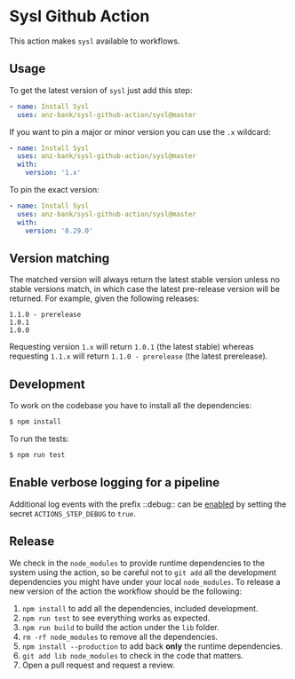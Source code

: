 # Sysl Github Action

This action makes `sysl` available to workflows.

## Usage

To get the latest version of `sysl` just add this step:

```yaml
- name: Install Sysl
  uses: anz-bank/sysl-github-action/sysl@master
```

If you want to pin a major or minor version you can use the `.x` wildcard:

```yaml
- name: Install Sysl
  uses: anz-bank/sysl-github-action/sysl@master
  with:
    version: '1.x'
```

To pin the exact version:

```yaml
- name: Install Sysl
  uses: anz-bank/sysl-github-action/sysl@master
  with:
    version: '0.29.0'
```

## Version matching

The matched version will always return the latest stable version unless no stable versions match, in which case the latest pre-release version will be returned.
For example, given the following releases:
```text
1.1.0 - prerelease
1.0.1
1.0.0
``` 

Requesting version `1.x` will return `1.0.1` (the latest stable) whereas requesting `1.1.x` will return `1.1.0 - prerelease` (the latest prerelease).

## Development

To work on the codebase you have to install all the dependencies:

```sh
$ npm install
```

To run the tests:

```sh
$ npm run test
```

## Enable verbose logging for a pipeline

Additional log events with the prefix ::debug:: can be [enabled](https://github.com/actions/toolkit/blob/master/docs/action-debugging.md#step-debug-logs) by setting the secret `ACTIONS_STEP_DEBUG` to `true`.

## Release

We check in the `node_modules` to provide runtime dependencies to the system
using the action, so be careful not to `git add` all the development dependencies
you might have under your local `node_modules`. To release a new version of the
action the workflow should be the following:

1. `npm install` to add all the dependencies, included development.
1. `npm run test` to see everything works as expected.
1. `npm run build` to build the action under the `lib` folder.
1. `rm -rf node_modules` to remove all the dependencies.
1. `npm install --production` to add back **only** the runtime dependencies.
1. `git add lib node_modules` to check in the code that matters.
1. Open a pull request and request a review.
